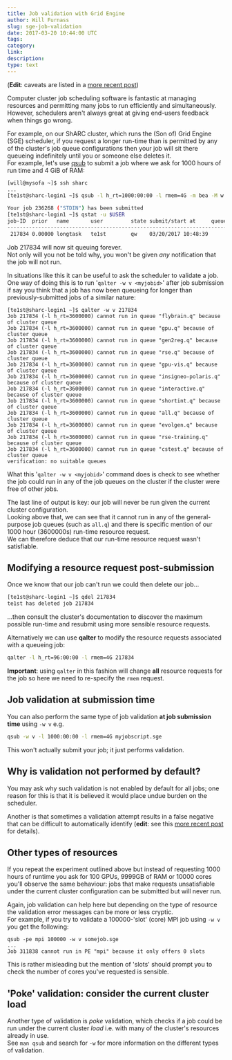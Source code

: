 ```yaml
---
title: Job validation with Grid Engine
author: Will Furnass
slug: sge-job-validation
date: 2017-03-20 10:44:00 UTC
tags:
category:
link:
description:
type: text
---
```


(**Edit**: caveats are listed in a [more recent post](link://slug/sge-job-validation-2))

Computer cluster job scheduling software is fantastic at managing resources 
and permitting many jobs to run efficiently and simultaneously.  
However, schedulers aren't always great at giving end-users feedback 
when things go wrong.  

For example, on our ShARC cluster, which runs the (Son of) Grid Engine (SGE) scheduler, 
if you request a longer run-time than is permitted by any of the cluster's job queue configurations 
then your job will sit there queueing indefinitely until you or someone else deletes it.  
For example, let's use [qsub](http://docs.hpc.shef.ac.uk/en/latest/hpc/scheduler/sge.html#running-batch-jobs-on-iceberg) 
to submit a job where we ask for 1000 hours of run time and 4 GiB of RAM:

```bash
[will@mysofa ~]$ ssh sharc
...
[te1st@sharc-login1 ~]$ qsub -l h_rt=1000:00:00 -l rmem=4G -m bea -M w.furnass@sheffield.ac.uk -N longtask myjobscript.sge

Your job 236268 ("STDIN") has been submitted
[te1st@sharc-login1 ~]$ qstat -u $USER
job-ID  prior   name       user         state submit/start at     queue                          slots ja-task-ID 
-----------------------------------------------------------------------------------------------------------------
 217834 0.00000 longtask   te1st        qw    03/20/2017 10:48:39                                    1        
```

Job 217834 will now sit queuing forever.  
Not only will you not be told why, 
you won't be given *any* notification that the job will not run.

In situations like this it can be useful to ask the scheduler to validate a job.  
One way of doing this is to run '``qalter -w v <myjobid>``' after job submission 
if say you think that a job has now been queueing for longer 
than previously-submitted jobs of a similar nature:

```
[te1st@sharc-login1 ~]$ qalter -w v 217834
Job 217834 (-l h_rt=3600000) cannot run in queue "flybrain.q" because of cluster queue
Job 217834 (-l h_rt=3600000) cannot run in queue "gpu.q" because of cluster queue
Job 217834 (-l h_rt=3600000) cannot run in queue "gen2reg.q" because of cluster queue
Job 217834 (-l h_rt=3600000) cannot run in queue "rse.q" because of cluster queue
Job 217834 (-l h_rt=3600000) cannot run in queue "gpu-vis.q" because of cluster queue
Job 217834 (-l h_rt=3600000) cannot run in queue "insigneo-polaris.q" because of cluster queue
Job 217834 (-l h_rt=3600000) cannot run in queue "interactive.q" because of cluster queue
Job 217834 (-l h_rt=3600000) cannot run in queue "shortint.q" because of cluster queue
Job 217834 (-l h_rt=3600000) cannot run in queue "all.q" because of cluster queue
Job 217834 (-l h_rt=3600000) cannot run in queue "evolgen.q" because of cluster queue
Job 217834 (-l h_rt=3600000) cannot run in queue "rse-training.q" because of cluster queue
Job 217834 (-l h_rt=3600000) cannot run in queue "cstest.q" because of cluster queue
verification: no suitable queues
```

What this '`qalter -w v <myjobid>`' command does is check to see whether the job could run 
in any of the job queues on the cluster 
if the cluster were free of other jobs. 

The last line of output is key: 
our job will never be run given the current cluster configuration.  
Looking above that, we can see that it cannot run in any of the general-purpose job queues 
(such as `all.q`) and 
there is specific mention of our 1000 hour (3600000s) run-time resource request.  
We can therefore deduce that our run-time resource request wasn't satisfiable.

## Modifying a resource request post-submission

Once we know that our job can't run we could then delete our job...

```bash
[te1st@sharc-login1 ~]$ qdel 217834 
te1st has deleted job 217834 
```

...then consult the cluster's documentation to discover the maximum possible run-time and resubmit using more sensible resource requests.  

Alternatively we can use **qalter** to modify the resource requests associated with a queueing job:

```bash
qalter -l h_rt=96:00:00 -l rmem=4G 217834 
```

**Important**: using ``qalter`` in this fashion will change **all** resource requests for the job so here we need to re-specify the ``rmem`` request.

## Job validation at submission time

You can also perform the same type of job validation **at job submission time** using ``-w v`` e.g.

```bash
qsub -w v -l 1000:00:00 -l rmem=4G myjobscript.sge
```

This won't actually submit your job; it just performs validation.

## Why is validation not performed by default?

You may ask why such validation is not enabled by default for all jobs; 
one reason for this is that it is believed it would place undue burden on the scheduler.

Another is that sometimes a validation attempt results in a false negative that can be difficult to automatically identify
(**edit**: see this [more recent post](link://slug/sge-job-validation-2) for details).

## Other types of resources

If you repeat the experiment outlined above but 
instead of requesting 1000 hours of runtime 
you ask for 100 GPUs, 9999GB of RAM or 10000 cores 
you'll observe the same behaviour: jobs that make requests unsatisfiable under the current cluster configuration can be submitted but will never run.

Again, job validation can help here but depending on the type of resource the validation error messages can be more or less cryptic.  
For example, if you try to validate a 100000-'slot' (core) MPI job using ``-w v`` you get the following:

```
qsub -pe mpi 100000 -w v somejob.sge
...
Job 311838 cannot run in PE "mpi" because it only offers 0 slots
```

This is rather misleading but the mention of 'slots' should prompt you to check the number of cores you've requested is sensible.


## 'Poke' validation: consider the current cluster load

Another type of validation is *poke* validation, 
which checks if a job could be run under the current cluster *load* 
i.e. with many of the cluster's resources already in use.  
See ``man qsub`` and search for ``-w`` 
for more information on the different types of validation.
